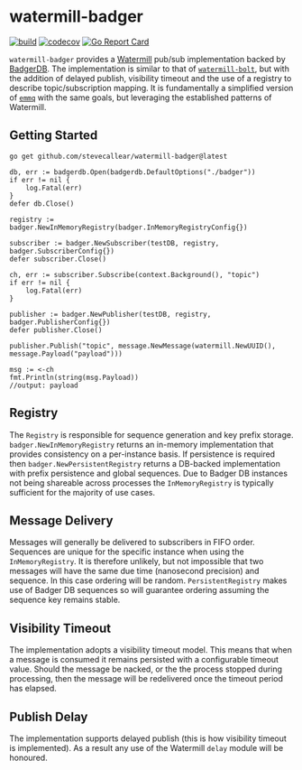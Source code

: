 # watermill-badger
[![build](https://github.com/stevecallear/watermill-badger/actions/workflows/build.yml/badge.svg)](https://github.com/stevecallear/watermill-badger/actions/workflows/build.yml)
[![codecov](https://codecov.io/gh/stevecallear/watermill-badger/graph/badge.svg?token=3JBUN06BOD)](https://codecov.io/gh/stevecallear/watermill-badger)
[![Go Report Card](https://goreportcard.com/badge/github.com/stevecallear/watermill-badger)](https://goreportcard.com/report/github.com/stevecallear/watermill-badger)

`watermill-badger` provides a [Watermill](https://watermill.io/) pub/sub implementation backed by [BadgerDB](https://dgraph.io/docs/badger/). The implementation is similar to that of [`watermill-bolt`](https://github.com/ThreeDotsLabs/watermill-bolt), but with the addition of delayed publish, visibility timeout and the use of a registry to describe topic/subscription mapping. It is fundamentally a simplified version of [`emmq`](https://github.com/stevecallear/emmq) with the same goals, but leveraging the established patterns of Watermill.

## Getting Started
```
go get github.com/stevecallear/watermill-badger@latest
```
```
db, err := badgerdb.Open(badgerdb.DefaultOptions("./badger"))
if err != nil {
    log.Fatal(err)
}
defer db.Close()

registry := badger.NewInMemoryRegistry(badger.InMemoryRegistryConfig{})

subscriber := badger.NewSubscriber(testDB, registry, badger.SubscriberConfig{})
defer subscriber.Close()

ch, err := subscriber.Subscribe(context.Background(), "topic")
if err != nil {
    log.Fatal(err)
}

publisher := badger.NewPublisher(testDB, registry, badger.PublisherConfig{})
defer publisher.Close()

publisher.Publish("topic", message.NewMessage(watermill.NewUUID(), message.Payload("payload")))

msg := <-ch
fmt.Println(string(msg.Payload))
//output: payload
```

## Registry
The `Registry` is responsible for sequence generation and key prefix storage. `badger.NewInMemoryRegistry` returns an in-memory implementation that provides consistency on a per-instance basis. If persistence is required then `badger.NewPersistentRegistry` returns a DB-backed implementation with prefix persistence and global sequences. Due to Badger DB instances not being shareable across processes the `InMemoryRegistry` is typically sufficient for the majority of use cases.

## Message Delivery
Messages will generally be delivered to subscribers in FIFO order. Sequences are unique for the specific instance when using the `InMemoryRegistry`. It is therefore unlikely, but not impossible that two messages will have the same due time (nanosecond precision) and sequence. In this case ordering will be random. `PersistentRegistry` makes use of Badger DB sequences so will guarantee ordering assuming the sequence key remains stable.

## Visibility Timeout
The implementation adopts a visibility timeout model. This means that when a message is consumed it remains persisted with a configurable timeout value. Should the message be nacked, or the the process stopped during processing, then the message will be redelivered once the timeout period has elapsed.

## Publish Delay
The implementation supports delayed publish (this is how visibility timeout is implemented). As a result any use of the Watermill `delay` module will be honoured.
